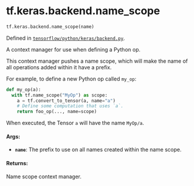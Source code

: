 <div itemscope itemtype="http://developers.google.com/ReferenceObject">
<meta itemprop="name" content="tf.keras.backend.name_scope" />
<meta itemprop="path" content="Stable" />
</div>

# tf.keras.backend.name_scope

``` python
tf.keras.backend.name_scope(name)
```



Defined in [`tensorflow/python/keras/backend.py`](/code/stable/tensorflow/python/keras/backend.py).

A context manager for use when defining a Python op.

This context manager pushes a name scope, which will make the name of all
operations added within it have a prefix.

For example, to define a new Python op called `my_op`:

```python
def my_op(a):
  with tf.name_scope("MyOp") as scope:
    a = tf.convert_to_tensor(a, name="a")
    # Define some computation that uses `a`.
    return foo_op(..., name=scope)
```

When executed, the Tensor `a` will have the name `MyOp/a`.

#### Args:

* <b>`name`</b>: The prefix to use on all names created within the name scope.


#### Returns:

Name scope context manager.